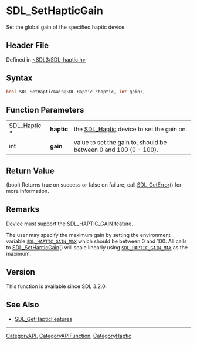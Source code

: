# SDL_SetHapticGain

Set the global gain of the specified haptic device.

## Header File

Defined in [<SDL3/SDL_haptic.h>](https://github.com/libsdl-org/SDL/blob/main/include/SDL3/SDL_haptic.h)

## Syntax

```c
bool SDL_SetHapticGain(SDL_Haptic *haptic, int gain);
```

## Function Parameters

|                            |            |                                                                  |
| -------------------------- | ---------- | ---------------------------------------------------------------- |
| [SDL_Haptic](SDL_Haptic) * | **haptic** | the [SDL_Haptic](SDL_Haptic) device to set the gain on.          |
| int                        | **gain**   | value to set the gain to, should be between 0 and 100 (0 - 100). |

## Return Value

(bool) Returns true on success or false on failure; call
[SDL_GetError](SDL_GetError)() for more information.

## Remarks

Device must support the [SDL_HAPTIC_GAIN](SDL_HAPTIC_GAIN) feature.

The user may specify the maximum gain by setting the environment variable
[`SDL_HAPTIC_GAIN_MAX`](SDL_HAPTIC_GAIN_MAX) which should be between 0 and
100. All calls to [SDL_SetHapticGain](SDL_SetHapticGain)() will scale
linearly using [`SDL_HAPTIC_GAIN_MAX`](SDL_HAPTIC_GAIN_MAX) as the maximum.

## Version

This function is available since SDL 3.2.0.

## See Also

- [SDL_GetHapticFeatures](SDL_GetHapticFeatures)

----
[CategoryAPI](CategoryAPI), [CategoryAPIFunction](CategoryAPIFunction), [CategoryHaptic](CategoryHaptic)

